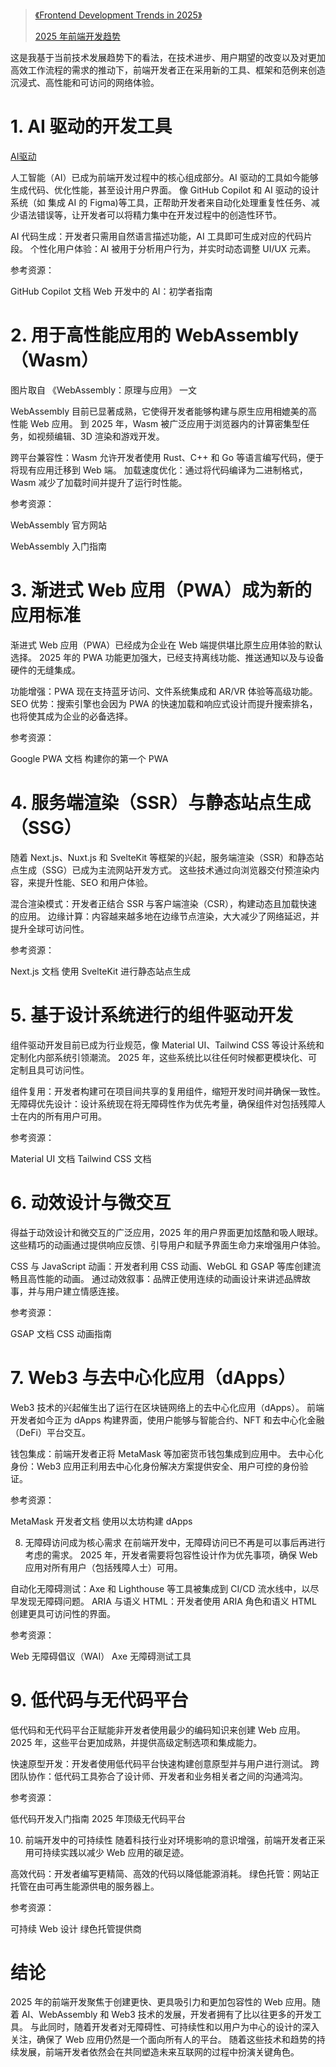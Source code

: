 > [《Frontend Development Trends in 2025》](https://medium.com/@ignatovich.dm/frontend-development-trends-in-2025-bef95f50aa2e)
>
> [2025 年前端开发趋势](https://juejin.cn/post/7508201300930281512)


这是我基于当前技术发展趋势下的看法，在技术进步、用户期望的改变以及对更加高效工作流程的需求的推动下，前端开发者正在采用新的工具、框架和范例来创造沉浸式、高性能和可访问的网络体验。

# 1. AI 驱动的开发工具

[AI驱动](./assets/1.webp)

人工智能（AI）已成为前端开发过程中的核心组成部分。AI 驱动的工具如今能够生成代码、优化性能，甚至设计用户界面。
像 GitHub Copilot 和 AI 驱动的设计系统（如 集成 AI 的 Figma)等工具，正帮助开发者来自动化处理重复性任务、减少语法错误等，让开发者可以将精力集中在开发过程中的创造性环节。

AI 代码生成：开发者只需用自然语言描述功能，AI 工具即可生成对应的代码片段。
个性化用户体验：AI 被用于分析用户行为，并实时动态调整 UI/UX 元素。

参考资源：

GitHub Copilot 文档
Web 开发中的 AI：初学者指南

# 2. 用于高性能应用的 WebAssembly（Wasm）
图片取自 《WebAssembly：原理与应用》 一文

WebAssembly 目前已显著成熟，它使得开发者能够构建与原生应用相媲美的高性能 Web 应用。
到 2025 年，Wasm 被广泛应用于浏览器内的计算密集型任务，如视频编辑、3D 渲染和游戏开发。

跨平台兼容性：Wasm 允许开发者使用 Rust、C++ 和 Go 等语言编写代码，便于将现有应用迁移到 Web 端。
加载速度优化：通过将代码编译为二进制格式，Wasm 减少了加载时间并提升了运行时性能。

参考资源：

WebAssembly 官方网站

WebAssembly 入门指南

# 3. 渐进式 Web 应用（PWA）成为新的应用标准
渐进式 Web 应用（PWA）已经成为企业在 Web 端提供堪比原生应用体验的默认选择。
2025 年的 PWA 功能更加强大，已经支持离线功能、推送通知以及与设备硬件的无缝集成。

功能增强：PWA 现在支持蓝牙访问、文件系统集成和 AR/VR 体验等高级功能。
SEO 优势：搜索引擎也会因为 PWA 的快速加载和响应式设计而提升搜索排名，也将使其成为企业的必备选择。

参考资源：

Google PWA 文档
构建你的第一个 PWA

# 4. 服务端渲染（SSR）与静态站点生成（SSG）
随着 Next.js、Nuxt.js 和 SvelteKit 等框架的兴起，服务端渲染（SSR）和静态站点生成（SSG）已成为主流网站开发方式。
这些技术通过向浏览器交付预渲染内容，来提升性能、SEO 和用户体验。

混合渲染模式：开发者正结合 SSR 与客户端渲染（CSR），构建动态且加载快速的应用。
边缘计算：内容越来越多地在边缘节点渲染，大大减少了网络延迟，并提升全球可访问性。

参考资源：

Next.js 文档
使用 SvelteKit 进行静态站点生成

# 5. 基于设计系统进行的组件驱动开发

组件驱动开发目前已成为行业规范，像 Material UI、Tailwind CSS 等设计系统和定制化内部系统引领潮流。
2025 年，这些系统比以往任何时候都更模块化、可定制且具可访问性。

组件复用：开发者构建可在项目间共享的复用组件，缩短开发时间并确保一致性。
无障碍优先设计：设计系统现在将无障碍性作为优先考量，确保组件对包括残障人士在内的所有用户可用。

参考资源：

Material UI 文档
Tailwind CSS 文档

# 6. 动效设计与微交互

得益于动效设计和微交互的广泛应用，2025 年的用户界面更加炫酷和吸人眼球。
这些精巧的动画通过提供响应反馈、引导用户和赋予界面生命力来增强用户体验。

CSS 与 JavaScript 动画：开发者利用 CSS 动画、WebGL 和 GSAP 等库创建流畅且高性能的动画。
通过动效叙事：品牌正使用连续的动画设计来讲述品牌故事，并与用户建立情感连接。

参考资源：

GSAP 文档
CSS 动画指南

# 7. Web3 与去中心化应用（dApps）

Web3 技术的兴起催生出了运行在区块链网络上的去中心化应用（dApps）。
前端开发者如今正为 dApps 构建界面，使用户能够与智能合约、NFT 和去中心化金融（DeFi）平台交互。

钱包集成：前端开发者正将 MetaMask 等加密货币钱包集成到应用中。
去中心化身份：Web3 应用正利用去中心化身份解决方案提供安全、用户可控的身份验证。

参考资源：

MetaMask 开发者文档
使用以太坊构建 dApps

8. 无障碍访问成为核心需求
在前端开发中，无障碍访问已不再是可以事后再进行考虑的需求。
2025 年，开发者需要将包容性设计作为优先事项，确保 Web 应用对所有用户（包括残障人士）可用。

自动化无障碍测试：Axe 和 Lighthouse 等工具被集成到 CI/CD 流水线中，以尽早发现无障碍问题。
ARIA 与语义 HTML：开发者使用 ARIA 角色和语义 HTML 创建更具可访问性的界面。

参考资源：

Web 无障碍倡议（WAI）
Axe 无障碍测试工具

# 9. 低代码与无代码平台
低代码和无代码平台正赋能非开发者使用最少的编码知识来创建 Web 应用。
2025 年，这些平台更加成熟，并提供高级定制选项和集成能力。

快速原型开发：开发者使用低代码平台快速构建创意原型并与用户进行测试。
跨团队协作：低代码工具弥合了设计师、开发者和业务相关者之间的沟通鸿沟。

参考资源：

低代码开发入门指南
2025 年顶级无代码平台

10. 前端开发中的可持续性
随着科技行业对环境影响的意识增强，前端开发者正采用可持续实践以减少 Web 应用的碳足迹。

高效代码：开发者编写更精简、高效的代码以降低能源消耗。
绿色托管：网站正托管在由可再生能源供电的服务器上。

参考资源：

可持续 Web 设计
绿色托管提供商

# 结论
2025 年的前端开发聚焦于创建更快、更具吸引力和更加包容性的 Web 应用。随着 AI、WebAssembly 和 Web3 技术的发展，开发者拥有了比以往更多的开发工具。
与此同时，随着开发者对无障碍性、可持续性和以用户为中心的设计的深入关注，确保了 Web 应用仍然是一个面向所有人的平台。
随着这些技术和趋势的持续发展，前端开发者依然会在共同塑造未来互联网的过程中扮演关键角色。
